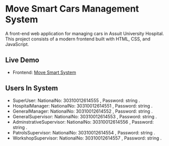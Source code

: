 # Move Smart Cars Management System

A front-end web application for managing cars in Assuit University Hospital. This project consists of a modern frontend built with HTML, CSS, and JavaScript.

## Live Demo

- Frontend: [Move Smart System](https://movesmartassuit.netlify.app)

## Users In System

- SuperUser: NationalNo: 30310012614555 , Password: string .
- HospitalManager: NationalNo: 30310012614551 , Password: string .
- GeneralManager: NationalNo: 30310012614552 , Password: string .
- GeneralSupervisor: NationalNo: 30310012614553 , Password: string .
- AdminstrativeSupervisor: NationalNo: 30310012614556 , Password: string .
- PatrolsSupervisor: NationalNo: 30310012614554 , Password: string .
- WorkshopSupervisor: NationalNo: 30310012614557 , Password: string .